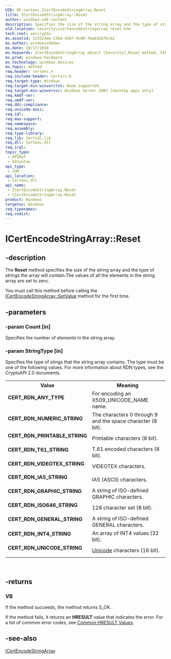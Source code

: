 ```yaml
---
UID: NF:certenc.ICertEncodeStringArray.Reset
title: ICertEncodeStringArray::Reset
author: windows-sdk-content
description: Specifies the size of the string array and the type of strings the array will contain.
old-location: security\icertencodestringarray_reset.htm
tech.root: seccrypto
ms.assetid: 125524ae-236d-4507-9c00-76a016bf6c62
ms.author: windowssdkdev
ms.date: 10/17/2018
ms.keywords: CCertEncodeStringArray object [Security],Reset method, CERT_RDN_ANY_TYPE, CERT_RDN_GENERAL_STRING, CERT_RDN_GRAPHIC_STRING, CERT_RDN_IA5_STRING, CERT_RDN_INT4_STRING, CERT_RDN_ISO646_STRING, CERT_RDN_NUMERIC_STRING, CERT_RDN_PRINTABLE_STRING, CERT_RDN_T61_STRING, CERT_RDN_UNICODE_STRING, CERT_RDN_VIDEOTEX_STRING, ICertEncodeStringArray interface [Security],Reset method, ICertEncodeStringArray.Reset, ICertEncodeStringArray::Reset, Reset, Reset method [Security], Reset method [Security],CCertEncodeStringArray object, Reset method [Security],ICertEncodeStringArray interface, _certsrv_icertencodestringarray_reset, certenc/ICertEncodeStringArray::Reset, security.icertencodestringarray_reset
ms.prod: windows-hardware
ms.technology: windows-devices
ms.topic: method
req.header: certenc.h
req.include-header: Certsrv.h
req.target-type: Windows
req.target-min-winverclnt: None supported
req.target-min-winversvr: Windows Server 2003 [desktop apps only]
req.kmdf-ver: 
req.umdf-ver: 
req.ddi-compliance: 
req.unicode-ansi: 
req.idl: 
req.max-support: 
req.namespace: 
req.assembly: 
req.type-library: 
req.lib: Certidl.lib
req.dll: Certenc.dll
req.irql: 
topic_type:
 - APIRef
 - kbSyntax
api_type:
 - COM
api_location:
 - Certenc.dll
api_name:
 - ICertEncodeStringArray.Reset
 - CCertEncodeStringArray.Reset
product: Windows
targetos: Windows
req.typenames: 
req.redist: 
---
```


# ICertEncodeStringArray::Reset


## -description


The <b>Reset</b> method specifies the size of the string array  and the type of strings the array will contain.The values of all the elements in the string array are set to zero.

You must call this method before calling the <a href="https://msdn.microsoft.com/en-us/library/Aa385020(v=VS.85).aspx">ICertEncodeStringArray::SetValue</a> method for the first time.


## -parameters




### -param Count [in]

Specifies the number of elements in the string array.


### -param StringType [in]

Specifies the type of stings that the string array contains. The type must be one of the following values. For more information about RDN types, see the CryptoAPI 2.0 documents.

<table>
<tr>
<th>Value</th>
<th>Meaning</th>
</tr>
<tr>
<td width="40%"><a id="CERT_RDN_ANY_TYPE"></a><a id="cert_rdn_any_type"></a><dl>
<dt><b>CERT_RDN_ANY_TYPE</b></dt>
</dl>
</td>
<td width="60%">
For encoding an X509_UNICODE_NAME name.

</td>
</tr>
<tr>
<td width="40%"><a id="CERT_RDN_NUMERIC_STRING"></a><a id="cert_rdn_numeric_string"></a><dl>
<dt><b>CERT_RDN_NUMERIC_STRING</b></dt>
</dl>
</td>
<td width="60%">
The characters 0 through 9 and the space character (8 bit).

</td>
</tr>
<tr>
<td width="40%"><a id="CERT_RDN_PRINTABLE_STRING"></a><a id="cert_rdn_printable_string"></a><dl>
<dt><b>CERT_RDN_PRINTABLE_STRING</b></dt>
</dl>
</td>
<td width="60%">
Printable characters (8 bit).

</td>
</tr>
<tr>
<td width="40%"><a id="CERT_RDN_T61_STRING"></a><a id="cert_rdn_t61_string"></a><dl>
<dt><b>CERT_RDN_T61_STRING</b></dt>
</dl>
</td>
<td width="60%">
T.61 encoded characters (8 bit).

</td>
</tr>
<tr>
<td width="40%"><a id="CERT_RDN_VIDEOTEX_STRING"></a><a id="cert_rdn_videotex_string"></a><dl>
<dt><b>CERT_RDN_VIDEOTEX_STRING</b></dt>
</dl>
</td>
<td width="60%">
VIDEOTEX characters.

</td>
</tr>
<tr>
<td width="40%"><a id="CERT_RDN_IA5_STRING"></a><a id="cert_rdn_ia5_string"></a><dl>
<dt><b>CERT_RDN_IA5_STRING</b></dt>
</dl>
</td>
<td width="60%">
IA5 (ASCII) characters.

</td>
</tr>
<tr>
<td width="40%"><a id="CERT_RDN_GRAPHIC_STRING"></a><a id="cert_rdn_graphic_string"></a><dl>
<dt><b>CERT_RDN_GRAPHIC_STRING</b></dt>
</dl>
</td>
<td width="60%">
A string of ISO-defined GRAPHIC characters.

</td>
</tr>
<tr>
<td width="40%"><a id="CERT_RDN_ISO646_STRING"></a><a id="cert_rdn_iso646_string"></a><dl>
<dt><b>CERT_RDN_ISO646_STRING</b></dt>
</dl>
</td>
<td width="60%">
128 character set (8 bit).

</td>
</tr>
<tr>
<td width="40%"><a id="CERT_RDN_GENERAL_STRING"></a><a id="cert_rdn_general_string"></a><dl>
<dt><b>CERT_RDN_GENERAL_STRING</b></dt>
</dl>
</td>
<td width="60%">
A string of ISO-defined GENERAL characters.

</td>
</tr>
<tr>
<td width="40%"><a id="CERT_RDN_INT4_STRING"></a><a id="cert_rdn_int4_string"></a><dl>
<dt><b>CERT_RDN_INT4_STRING</b></dt>
</dl>
</td>
<td width="60%">
An array of INT4 values (32 bit).

</td>
</tr>
<tr>
<td width="40%"><a id="CERT_RDN_UNICODE_STRING"></a><a id="cert_rdn_unicode_string"></a><dl>
<dt><b>CERT_RDN_UNICODE_STRING</b></dt>
</dl>
</td>
<td width="60%">
<a href="https://msdn.microsoft.com/en-us/library/ms721629(v=VS.85).aspx">Unicode</a> characters (16 bit).

</td>
</tr>
</table>
 


## -returns



<h3>VB</h3>
 If the method succeeds, the method returns S_OK.

If the method fails, it returns an <b>HRESULT</b> value that indicates the error. For a list of common error codes, see <a href="https://msdn.microsoft.com/en-us/library/Aa378137(v=VS.85).aspx">Common HRESULT Values</a>.




## -see-also




<a href="https://msdn.microsoft.com/en-us/library/Aa385013(v=VS.85).aspx">ICertEncodeStringArray</a>
 

 

